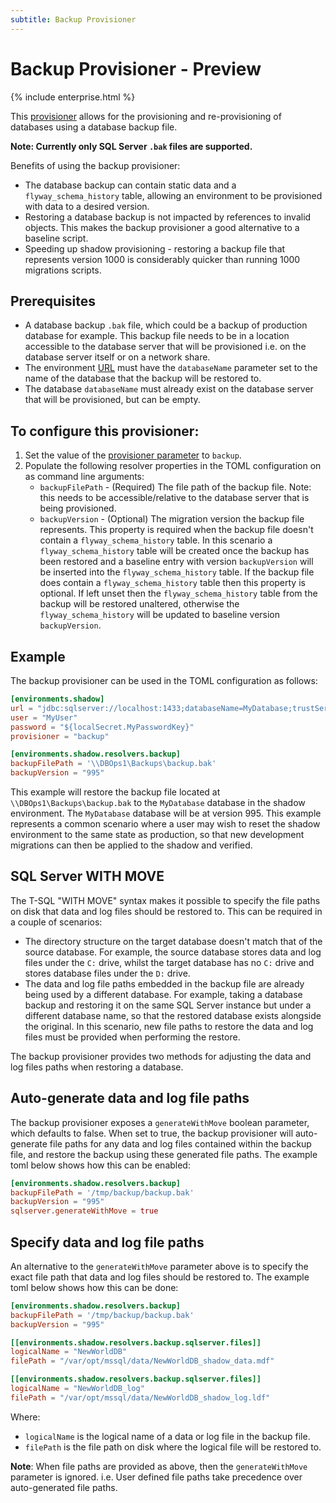```yaml
---
subtitle: Backup Provisioner
---
```

# Backup Provisioner - Preview
{% include enterprise.html %}

This [provisioner](Configuration/Provisioners) allows for the provisioning and re-provisioning of databases using a database backup file.

**Note: Currently only SQL Server `.bak` files are supported.**

Benefits of using the backup provisioner:
* The database backup can contain static data and a `flyway_schema_history` table, allowing an environment to be provisioned with data to a desired version.
* Restoring a database backup is not impacted by references to invalid objects. This makes the backup provisioner a good alternative to a baseline script.
* Speeding up shadow provisioning - restoring a backup file that represents version 1000 is considerably quicker than running 1000 migrations scripts.

## Prerequisites
* A database backup `.bak` file, which could be a backup of production database for example. This backup file needs to be in a location accessible to the database server that will be provisioned i.e. on the database server itself or on a network share.
* The environment [URL](Configuration/Parameters/Environments/URL) must have the `databaseName` parameter set to the name of the database that the backup will be restored to.
* The database `databaseName` must already exist on the database server that will be provisioned, but can be empty.

## To configure this provisioner:
1. Set the value of the [provisioner parameter](Configuration/Parameters/Environments/Provisioner) to `backup`.
2. Populate the following resolver properties in the TOML configuration on as command line arguments:
    - `backupFilePath` - (Required) The file path of the backup file. Note: this needs to be accessible/relative to the database server that is being provisioned.
    - `backupVersion` - (Optional) The migration version the backup file represents. This property is required when the backup file doesn't contain a `flyway_schema_history` table. In this scenario a `flyway_schema_history` table will be created once the backup has been restored and a baseline entry with version `backupVersion` will be inserted into the `flyway_schema_history` table. If the backup file does contain a `flyway_schema_history` table then this property is optional. If left unset then the `flyway_schema_history` table from the backup will be restored unaltered, otherwise the `flyway_schema_history` will be updated to baseline version `backupVersion`.
  
## Example
The backup provisioner can be used in the TOML configuration as follows:
```toml
[environments.shadow]
url = "jdbc:sqlserver://localhost:1433;databaseName=MyDatabase;trustServerCertificate=true"
user = "MyUser"
password = "${localSecret.MyPasswordKey}"
provisioner = "backup"

[environments.shadow.resolvers.backup]
backupFilePath = '\\DBOps1\Backups\backup.bak'
backupVersion = "995"
```

This example will restore the backup file located at `\\DBOps1\Backups\backup.bak` to the `MyDatabase` database in the shadow environment. The `MyDatabase` database will be at version 995. This example represents a common scenario where a user may wish to reset the shadow environment to the same state as production, so that new development migrations can then be applied to the shadow and verified.

## SQL Server WITH MOVE

The T-SQL "WITH MOVE" syntax makes it possible to specify the file paths on disk that data and log files should be
restored to. This can be required in a couple of scenarios:

- The directory structure on the target database doesn't match that of the source database. For example, the source
  database stores data and log files under the `C:` drive, whilst the target database has no `C:` drive and stores
  database files under the `D:` drive.
- The data and log file paths embedded in the backup file are already being used by a different database. For example,
  taking a database backup and restoring it on the same SQL Server instance but under a different database name, so
  that the restored database exists alongside the original. In this scenario, new file paths to restore the data and log
  files must be provided when performing the restore.

The backup provisioner provides two methods for adjusting the data and log files paths when restoring a database.

## Auto-generate data and log file paths

The backup provisioner exposes a `generateWithMove` boolean parameter, which defaults to false. When set to true, the
backup provisioner will auto-generate file paths for any data and log files contained within the backup file, and
restore the backup using these generated file paths. The example toml below shows how this can be enabled:

```toml
[environments.shadow.resolvers.backup]
backupFilePath = '/tmp/backup/backup.bak'
backupVersion = "995"
sqlserver.generateWithMove = true
```

## Specify data and log file paths

An alternative to the `generateWithMove` parameter above is to specify the exact file path that data and log files
should be restored to. The example toml below shows how this can be done:

```toml
[environments.shadow.resolvers.backup]
backupFilePath = '/tmp/backup/backup.bak'
backupVersion = "995"

[[environments.shadow.resolvers.backup.sqlserver.files]]
logicalName = "NewWorldDB"
filePath = "/var/opt/mssql/data/NewWorldDB_shadow_data.mdf"

[[environments.shadow.resolvers.backup.sqlserver.files]]
logicalName = "NewWorldDB_log"
filePath = "/var/opt/mssql/data/NewWorldDB_shadow_log.ldf"
```

Where:

- `logicalName` is the logical name of a data or log file in the backup file.
- `filePath` is the file path on disk where the logical file will be restored to.

**Note**: When file paths are provided as above, then the `generateWithMove` parameter is ignored.
i.e. User defined file paths take precedence over auto-generated file paths.